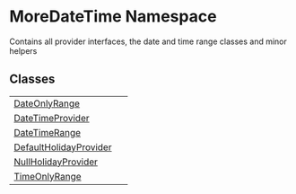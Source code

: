 # MoreDateTime Namespace


Contains all provider interfaces, the date and time range classes and minor helpers



## Classes
<table>
<tr>
<td><a href="T_MoreDateTime_DateOnlyRange">DateOnlyRange</a></td>
<td> </td></tr>
<tr>
<td><a href="T_MoreDateTime_DateTimeProvider">DateTimeProvider</a></td>
<td> </td></tr>
<tr>
<td><a href="T_MoreDateTime_DateTimeRange">DateTimeRange</a></td>
<td> </td></tr>
<tr>
<td><a href="T_MoreDateTime_DefaultHolidayProvider">DefaultHolidayProvider</a></td>
<td> </td></tr>
<tr>
<td><a href="T_MoreDateTime_NullHolidayProvider">NullHolidayProvider</a></td>
<td> </td></tr>
<tr>
<td><a href="T_MoreDateTime_TimeOnlyRange">TimeOnlyRange</a></td>
<td> </td></tr>
</table>